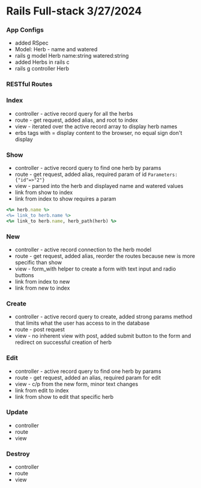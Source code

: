 # Rails Full-stack 3/27/2024

### App Configs

- added RSpec
- Model: Herb - name and watered
- rails g model Herb name:string watered:string
- added Herbs in rails c
- rails g controller Herb

### RESTful Routes

### Index

- controller - active record query for all the herbs
- route - get request, added alias, and root to index
- view - iterated over the active record array to display herb names
- erbs tags with = display content to the browser, no equal sign don't display

### Show

- controller - active record query to find one herb by params
- route - get request, added alias, required param of id `Parameters: {"id"=>"2"}`
- view - parsed into the herb and displayed name and watered values
- link from show to index
- link from index to show requires a param

```ruby
<%= herb.name %>
<%= link_to herb.name %>
<%= link_to herb.name, herb_path(herb) %>
```

### New

- controller - active record connection to the herb model
- route - get request, added alias, reorder the routes because new is more specific than show
- view - form_with helper to create a form with text input and radio buttons
- link from index to new
- link from new to index

### Create

- controller - active record query to create, added strong params method that limits what the user has access to in the database
- route - post request
- view - no inherent view with post, added submit button to the form and redirect on successful creation of herb

### Edit

- controller - active record query to find one herb by params
- route - get request, added an alias, required param for edit
- view - c/p from the new form, minor text changes
- link from edit to index
- link from show to edit that specific herb

### Update

- controller
- route
- view

### Destroy

- controller
- route
- view
